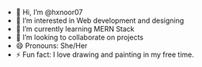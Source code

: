 - 👋 Hi, I’m @hxnoor07
- 👀 I’m interested in Web development and designing
- 🌱 I’m currently learning MERN Stack
- 💞️ I’m looking to collaborate on projects
- 😄 Pronouns: She/Her
- ⚡ Fun fact: I love drawing and painting in my free time.

<!---
hxnoor07/hxnoor07 is a ✨ special ✨ repository because its `README.md` (this file) appears on your GitHub profile.
You can click the Preview link to take a look at your changes.
--->
